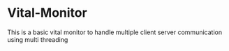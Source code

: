 # Vital-Monitor
This is a basic vital monitor to handle multiple client server communication using multi threading

